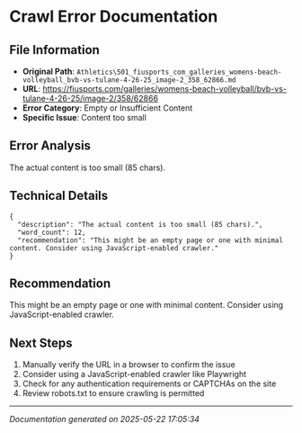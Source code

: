 # Crawl Error Documentation

## File Information
- **Original Path**: `Athletics\501_fiusports_com_galleries_womens-beach-volleyball_bvb-vs-tulane-4-26-25_image-2_358_62866.md`
- **URL**: https://fiusports.com/galleries/womens-beach-volleyball/bvb-vs-tulane-4-26-25/image-2/358/62866
- **Error Category**: Empty or Insufficient Content
- **Specific Issue**: Content too small

## Error Analysis
The actual content is too small (85 chars).

## Technical Details
```
{
  "description": "The actual content is too small (85 chars).",
  "word_count": 12,
  "recommendation": "This might be an empty page or one with minimal content. Consider using JavaScript-enabled crawler."
}
```

## Recommendation
This might be an empty page or one with minimal content. Consider using JavaScript-enabled crawler.

## Next Steps
1. Manually verify the URL in a browser to confirm the issue
2. Consider using a JavaScript-enabled crawler like Playwright
3. Check for any authentication requirements or CAPTCHAs on the site
4. Review robots.txt to ensure crawling is permitted

---
*Documentation generated on 2025-05-22 17:05:34*
